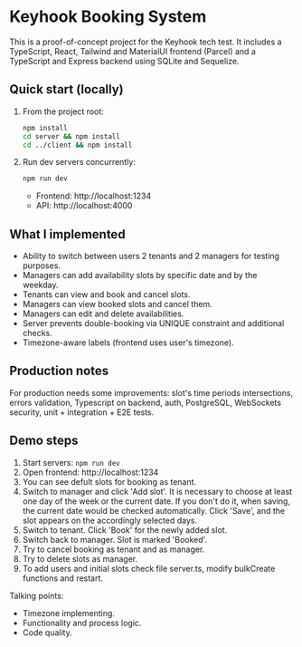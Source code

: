 # Keyhook Booking System

This is a proof-of-concept project for the Keyhook tech test.
It includes a TypeScript, React, Tailwind and MaterialUI frontend (Parcel) and 
a TypeScript and Express backend using SQLite and Sequelize.

## Quick start (locally)
1. From the project root:
   ```bash
   npm install
   cd server && npm install
   cd ../client && npm install
   ```
2. Run dev servers concurrently:
   ```bash
   npm run dev
   ```
   - Frontend: http://localhost:1234
   - API: http://localhost:4000

## What I implemented
- Ability to switch between users 2 tenants and 2 managers for testing purposes.
- Managers can add availability slots by specific date and by the weekday.
- Tenants can view and book and cancel slots.
- Managers can view booked slots and cancel them.
- Managers can edit and delete availabilities.
- Server prevents double-booking via UNIQUE constraint and additional checks.
- Timezone-aware labels (frontend uses user's timezone).

## Production notes
For production needs some improvements: 
slot's time periods intersections, errors validation, Typescript on backend,
auth, PostgreSQL, WebSockets security, unit + integration + E2E tests.

## Demo steps
1. Start servers: `npm run dev`
2. Open frontend: http://localhost:1234
3. You can see defult slots for booking as tenant.
4. Switch to manager and click 'Add slot'. It is necessary to choose at least one day of the week or the current date. If you don't do it, when saving, the current date would be checked automatically. Click 'Save', and the slot appears on the accordingly selected days.
5. Switch to tenant. Click 'Book' for the newly added slot.
6. Switch back to manager. Slot is marked 'Booked'.
7. Try to cancel booking as tenant and as manager.
8. Try to delete slots as manager.
9. To add users and initial slots check file server.ts, modify bulkCreate functions and restart.


Talking points:
- Timezone implementing.
- Functionality and process logic.
- Code quality.